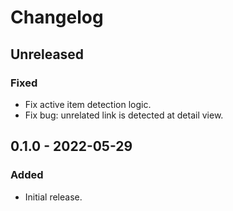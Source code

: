 # Changelog

## Unreleased

### Fixed

- Fix active item detection logic.
- Fix bug: unrelated link is detected at detail view.

## 0.1.0 - 2022-05-29

### Added

- Initial release.
